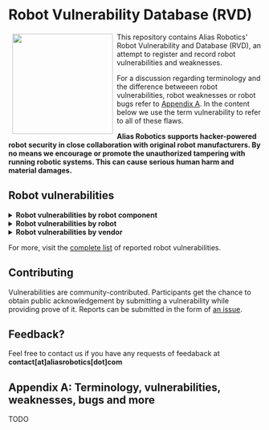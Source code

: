 # Robot Vulnerability Database (RVD)

<a href="http://www.aliasrobotics.com"><img src="https://pbs.twimg.com/profile_images/1138735160428548096/px2v9MeF.png" align="left" hspace="8" vspace="2" width="200"></a>

This repository contains Alias Robotics' Robot Vulnerability and Database (RVD), an attempt to register and record robot vulnerabilities and weaknesses. 

For a discussion regarding terminology and the difference betweeen robot vulnerabilities, robot weaknesses or robot bugs refer to [Appendix A](TODO). In the content below we use the term vulnerability to refer to all of these flaws.

**Alias Robotics supports hacker-powered robot security in close collaboration with original robot manufacturers. By no means we encourage or promote the unauthorized tampering with running robotic systems. This can cause serious human harm and material damages.**

## Robot vulnerabilities

<details><summary><b>Robot vulnerabilities by robot component</b></summary>

- General
  - [ROS](https://github.com/aliasrobotics/RVDP/issues?utf8=%E2%9C%93&q=label%3A%22robot+component%3A+ROS%22+-label%3A%22invalid%22+)
  - [ROS 2.0](https://github.com/aliasrobotics/RVDP/issues?utf8=%E2%9C%93&q=label%3A%22robot+component%3A+ROS2%22+-label%3A%22invalid%22+)
- Specific
  - [ABB's Service Box](https://github.com/aliasrobotics/RVDP/issues?utf8=%E2%9C%93&q=label%3A%22robot+component%3A+ABB%27s+Service+Box%22+-label%3A%22invalid%22)
  - [Alpha 1S android application](https://github.com/aliasrobotics/RVDP/issues?utf8=%E2%9C%93&q=label%3A%22robot+component%3A%20Alpha%201S%20android%20application%22+-label%3A%22invalid%22)
  - [IRB140's flex pendant](https://github.com/aliasrobotics/RVDP/issues?utf8=✓&q=label%3A"robot+component%3A%20IRB140%27s%20flex%20pendant"+-label%3A"invalid")
  - [IRB140's main computer](https://github.com/aliasrobotics/RVDP/issues?q=is%3Aissue+is%3Aopen+label%3A%22robot+component%3A%20IRB140%27s%20main%20computer%22+-label%3A%22invalid%22)
  - [OP2 Firmware](https://github.com/aliasrobotics/RVDP/issues?q=is%3Aissue+is%3Aopen+label%3A"robot+component%3A%20OP2%20Firmware"+-label%3A"invalid")
  - [Sawyer Task Editor](https://github.com/aliasrobotics/RVDP/issues?q=is%3Aissue+is%3Aopen+label%3A"robot+component%3A%20Sawyer%20Task%20Editor"+-label%3A"invalid")
  - [Universal Robots Controller](https://github.com/aliasrobotics/RVDP/issues?q=is%3Aissue+is%3Aopen+label%3A"robot+component%3A%20Universal%20Robots%20Controller"+-label%3A"invalid")
  - [V-Sido OS](https://github.com/aliasrobotics/RVDP/issues?q=is%3Aissue+is%3Aopen+label%3A"robot+component%3A%20V-Sido%20OS"+-label%3A"invalid")

</details>

<details><summary><b>Robot vulnerabilities by robot</b></summary>

- [MARA](https://github.com/aliasrobotics/RVDP/issues?utf8=%E2%9C%93&q=is%3Aissue+label%3A%22robot%3A%20MARA%22+-label%3A%22invalid%22)
- [Pepper](https://github.com/aliasrobotics/RVDP/issues?utf8=%E2%9C%93&q=is%3Aissue+label%3A%22robot%3A+Pepper%22+-label%3A%22invalid%22+)
- [Nao](https://github.com/aliasrobotics/RVDP/issues?utf8=%E2%9C%93&q=is%3Aissue+label%3A%22robot%3A+NAO%22++-label%3A%22invalid%22+)
- [Baxter](https://github.com/aliasrobotics/RVDP/issues?utf8=%E2%9C%93&q=is%3Aissue+label%3A%22robot%3A+Baxter%22++-label%3A%22invalid%22+)
- [Sawyer](https://github.com/aliasrobotics/RVDP/issues?utf8=%E2%9C%93&q=is%3Aissue+label%3A%22robot%3A+Sawyer%22+-label%3A%22invalid%22)
- [UR3](https://github.com/aliasrobotics/RVDP/issues?utf8=%E2%9C%93&q=is%3Aissue+label%3A%22robot%3A+UR3%22+-label%3A%22invalid%22+)
- [UR5](https://github.com/aliasrobotics/RVDP/issues?utf8=%E2%9C%93&q=is%3Aissue+label%3A%22robot%3A+UR5%22+-label%3A%22invalid%22+)
- [UR10](https://github.com/aliasrobotics/RVDP/issues?utf8=%E2%9C%93&q=is%3Aissue+label%3A%22robot%3A+UR10%22+-label%3A%22invalid%22+)
- [REEM-C](https://github.com/aliasrobotics/RVDP/issues?utf8=%E2%9C%93&q=is%3Aissue+label%3A%22robot%3A+REEM-C%22+-label%3A%22invalid%22+)
- [Alpha 1S](https://github.com/aliasrobotics/RVDP/issues?utf8=%E2%9C%93&q=label%3A%22robot%3A+Alpha+1S%22+-label%3A%22invalid%22+)
</details>

<details><summary><b>Robot vulnerabilities by vendor</b></summary>

- [Acutronic Robotics](https://github.com/aliasrobotics/RVDP/issues?utf8=✓&q=is%3Aissue+label%3A"vendor%3A%20Acutronic%20Robotics"+-label%3A"invalid")
- [ABB](https://github.com/aliasrobotics/RVDP/issues?utf8=✓&q=is%3Aissue+label%3A"vendor%3A%20ABB"+-label%3A"invalid")
- [PAL Robotics](https://github.com/aliasrobotics/RVDP/issues?utf8=✓&q=is%3Aissue+label%3A"vendor%3A+PAL+Robotics"+-label%3A"invalid")
- [Rethink Robotics](https://github.com/aliasrobotics/RVDP/issues?utf8=✓&q=is%3Aissue+label%3A"vendor%3A+Rethink+Robotics"+-label%3A"invalid")
- [Softbank Robotics](https://github.com/aliasrobotics/RVDP/issues?utf8=✓&q=is%3Aissue+label%3A"vendor%3A+Softbank+Robotics"+-label%3A"invalid")
- [UBTech Robotics](https://github.com/aliasrobotics/RVDP/issues?utf8=✓&q=is%3Aissue+label%3A"vendor%3A+UBTech+Robotics"+-label%3A"invalid")
- [Universal Robots](https://github.com/aliasrobotics/RVDP/issues?utf8=✓&q=is%3Aissue+label%3A"vendor%3A+Universal+Robots"+-label%3A"invalid")
- [Vecna](https://github.com/aliasrobotics/RVDP/issues?utf8=✓&q=is%3Aissue+label%3A"vendor%3A+Vecna"+-label%3A"invalid")

</details>


For more, visit the [complete list](https://github.com/aliasrobotics/RVDP/issues?utf8=%E2%9C%93&q=is%3Aissue+is%3Aopen+-label%3A%22invalid%22+) of reported robot vulnerabilities.

## Contributing

Vulnerabilities are community-contributed. Participants get the chance to obtain public acknowledgement by submitting a vulnerability while providing prove of it. Reports can be submitted in the form of [an issue](https://github.com/aliasrobotics/RVDP/issues/new?template=rvdp-report-template.md).

## Feedback?

Feel free to contact us if you have any requests of feedaback at **contact[at]aliasrobotics[dot]com**

## Appendix A: Terminology, vulnerabilities, weaknesses, bugs and more
TODO
